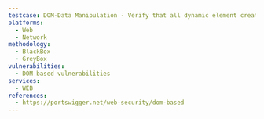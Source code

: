 ```yaml
---
testcase: DOM-Data Manipulation - Verify that all dynamic element creation or updates enforce strict type and content validation. Web (HTTP/HTTPS) service
platforms: 
  - Web
  - Network
methodology: 
  - BlackBox
  - GreyBox
vulnerabilities:
  - DOM based vulnerabilities
services:
  - WEB
references:
  - https://portswigger.net/web-security/dom-based
---
```

